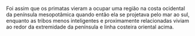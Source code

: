 ﻿Foi assim que os primatas vieram a ocupar uma região na costa ocidental da península  mesopotâmica quando então ela se projetava pelo mar ao sul, enquanto as tribos menos inteligentes e proximamente relacionadas viviam ao redor da extremidade da península e  linha costeira oriental acima.